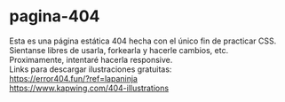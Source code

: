 # pagina-404

Esta es una página estática 404 hecha con el único fin de practicar CSS.
<br >
Sientanse libres de usarla, forkearla y hacerle cambios, etc.
<br>
Proximamente, intentaré hacerla responsive.
<br />
Links para descargar ilustraciones gratuitas:
<br />
https://error404.fun/?ref=lapaninja
<br />
https://www.kapwing.com/404-illustrations
